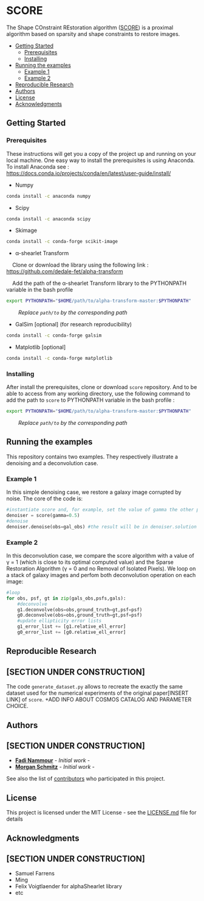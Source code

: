 # SCORE

The Shape COnstraint REstoration algorithm ([SCORE](#SCORE)) is a proximal algorithm based on sparsity and shape constraints to restore images.

- [Getting Started](#Getting-Started)
  * [Prerequisites](###Prerequisites)
  * [Installing](###Installing)
- [Running the examples](##Running-the-examples)
  * [Example 1](###Example-1)
  * [Example 2](###Example-2)
- [Reproducible Research](##Reproducible-Research)
- [Authors](##Authors)
- [License](##License)
- [Acknowledgments](##Acknowledgments)

## Getting Started


### Prerequisites


These instructions will get you a copy of the project up and running on your local machine. One easy way to install the prerequisites is using Anaconda. To install Anaconda see : https://docs.conda.io/projects/conda/en/latest/user-guide/install/

* Numpy

```sh
conda install -c anaconda numpy
```
* Scipy

```sh
conda install -c anaconda scipy
```

* Skimage

```sh
conda install -c conda-forge scikit-image
```

* α-shearlet Transform

&nbsp;&nbsp;&nbsp;&nbsp;Clone or download the library using the following link : 
https://github.com/dedale-fet/alpha-transform

&nbsp;&nbsp;&nbsp;&nbsp;Add the path of the α-shearlet Transform library to the PYTHONPATH variable in the bash profile

```sh
export PYTHONPATH="$HOME/path/to/alpha-transform-master:$PYTHONPATH"
```
&nbsp;&nbsp;&nbsp;&nbsp;&nbsp;&nbsp;&nbsp;&nbsp;_Replace `path/to` by the corresponding path_

* GalSim [optional] (for research reproducibility)

```sh
conda install -c conda-forge galsim 
```

* Matplotlib [optional]

```sh
conda install -c conda-forge matplotlib
```

### Installing

After install the prerequisites, clone or download `score` repository. And to be able to access from any working directory, use the following command to add the path to `score` to PYTHONPATH variable in the bash profile :

```sh
export PYTHONPATH="$HOME/path/to/alpha-transform-master:$PYTHONPATH"
```
&nbsp;&nbsp;&nbsp;&nbsp;&nbsp;&nbsp;&nbsp;&nbsp;_Replace `path/to` by the corresponding path_

## Running the examples

This repository contains two examples. They respectively illustrate a denoising and a deconvolution case.

### Example 1

In this simple denoising case, we restore a galaxy image corrupted by noise. The core of the code is:

```python
#instantiate score and, for example, set the value of gamma the other parameters will take their default values
denoiser = score(gamma=0.5)
#denoise
denoiser.denoise(obs=gal_obs) #the result will be in denoiser.solution
```

### Example 2

In this deconvolution case, we compare the score algorithm with a value of γ = 1 (which is close to its optimal computed value) and the Sparse Restoration Algorithm (γ = 0 and no Removal of Isolated Pixels). We loop on a stack of galaxy images and perfom both deconvolution operation on each image:

```python
#loop
for obs, psf, gt in zip(gals_obs,psfs,gals):
    #deconvolve
    g1.deconvolve(obs=obs,ground_truth=gt,psf=psf)
    g0.deconvolve(obs=obs,ground_truth=gt,psf=psf)
    #update ellipticity error lists
    g1_error_list += [g1.relative_ell_error]
    g0_error_list += [g0.relative_ell_error]
```

## Reproducible Research
## [SECTION UNDER CONSTRUCTION]

The code `generate_dataset.py` allows to recreate the exactly the same dataset used for the numerical experiments of the original paper[INSERT LINK] of `score`. +ADD INFO ABOUT COSMOS CATALOG AND PARAMETER CHOICE.

## Authors 
## [SECTION UNDER CONSTRUCTION]

* [**Fadi Nammour**](http://www.cosmostat.org/people/fadi-nammour) - *Initial work* -
* [**Morgan Schmitz**](http://www.cosmostat.org/people/mschmitz) - *Initial work* -

See also the list of [contributors](https://github.com/your/project/contributors) who participated in this project.

## License

This project is licensed under the MIT License - see the [LICENSE.md](LICENSE.md) file for details

## Acknowledgments 
## [SECTION UNDER CONSTRUCTION]

* Samuel Farrens
* Ming
* Felix Voigtlaender for alphaShearlet library
* etc
